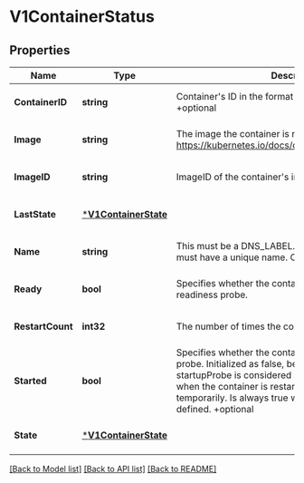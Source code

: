 # V1ContainerStatus

## Properties
Name | Type | Description | Notes
------------ | ------------- | ------------- | -------------
**ContainerID** | **string** | Container&#x27;s ID in the format &#x27;&lt;type&gt;://&lt;container_id&gt;&#x27;. +optional | [optional] [default to null]
**Image** | **string** | The image the container is running. More info: https://kubernetes.io/docs/concepts/containers/images. | [optional] [default to null]
**ImageID** | **string** | ImageID of the container&#x27;s image. | [optional] [default to null]
**LastState** | [***V1ContainerState**](v1.ContainerState.md) |  | [optional] [default to null]
**Name** | **string** | This must be a DNS_LABEL. Each container in a pod must have a unique name. Cannot be updated. | [optional] [default to null]
**Ready** | **bool** | Specifies whether the container has passed its readiness probe. | [optional] [default to null]
**RestartCount** | **int32** | The number of times the container has been restarted. | [optional] [default to null]
**Started** | **bool** | Specifies whether the container has passed its startup probe. Initialized as false, becomes true after startupProbe is considered successful. Resets to false when the container is restarted, or if kubelet loses state temporarily. Is always true when no startupProbe is defined. +optional | [optional] [default to null]
**State** | [***V1ContainerState**](v1.ContainerState.md) |  | [optional] [default to null]

[[Back to Model list]](../README.md#documentation-for-models) [[Back to API list]](../README.md#documentation-for-api-endpoints) [[Back to README]](../README.md)


